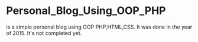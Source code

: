 # Personal_Blog_Using_OOP_PHP 
is a simple personal blog using OOP PHP,HTML,CSS. It was done in the year of 2015. It's not completed yet.
